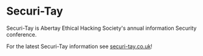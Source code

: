 # Securi-Tay

Securi-Tay is Abertay Ethical Hacking Society's annual information Security conference.

For the latest Securi-Tay information see [securi-tay.co.uk](https://securi-tay.co.uk/)!

